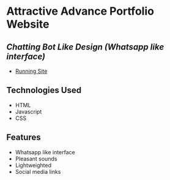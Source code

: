 # Attractive Advance Portfolio Website
## _Chatting Bot Like Design (Whatsapp like interface)_


- [Running Site](https://vamshi99145.github.io/Vamshi_Krishna_Portfolio/)



## Technologies Used

- HTML
- Javascript
- CSS

## Features

- Whatsapp like interface
- Pleasant sounds
- Lightweighted
- Social media links

